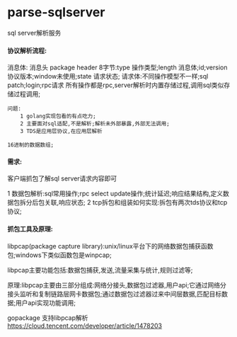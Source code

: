 # parse-sqlserver
sql server解析服务


#### 协议解析流程: ####

消息体:
	消息头 package header 8字节:type 操作类型;length 消息体;id;version 协议版本;window未使用;state 请求状态;
	请求体:不同操作模型不一样;sql patch;login;rpc请求 所有操作都是rpc,server解析时内置存储过程,调用sql类似存储过程调用;

	问题:
		1 golang实现包看的有点吃力;
		2 主要面对sql适配,不是解析;解析未外部暴露,外部无法调用;
		3 TDS是应用层协议,在应用层解析
		
	16进制的数据数组;
		
	
#### 需求: ####

客户端抓包了解sql server请求内容即可

1 数据包解析:sql常用操作;rpc select update操作;统计延迟;响应结果结构,定义数据包拆分后包关联,响应状态;
2 tcp拆包和组装如何实现:拆包有两次tds协议和tcp协议;

#### 抓包工具及原理: ####

libpcap(package capture library):unix/linux平台下的网络数据包捕获函数包;windows下类似函数包是winpcap;
 
libpcap主要功能包括:数据包捕获,发送,流量采集与统计,规则过滤等;

原理:libpcap主要由三部分组成:网络分接头,数据包过滤器,用户api;它通过网络分接头监听和复制链路层网卡数据包;通过数据包过滤器过来中间层数据,匹配目标数据;用户api实现功能调用;


gopackage 支持libpcap解析 https://cloud.tencent.com/developer/article/1478203